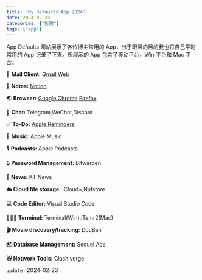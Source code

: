 ```yaml
---
title: 'My Defaults App 2024'
date: 2024-02-23
categories: ["折腾"]
tags: ['app']
---
```


App Defaults 网站展示了各位博主常用的 App，出于跟风的目的我也将自己平时常用的 App 记录了下来。所展示的 App 包含了移动平台，Win 平台和 Mac 平台。

📩 **Mail Client:** [Gmail Web](https://mail.google.com/)

📝 **Notes:** [Notion](https://www.notion.so/)

🌏 **Browser:** [Google Chrome](https://www.google.com/chrome/),[Firefox](https://www.mozilla.org/en-US/firefox/new/)

💬 **Chat:** Telegram,WeChat,Discord

✅ **To-Do:** [Apple Reminders](https://www.icloud.com/reminders)

🎵 **Music:** Apple Music

🎙️ **Podcasts:** Apple Podcasts

🔒 **Password Management:** Bitwarden

**📰 News:** KT News

**☁️ Cloud file storage:** iCloud+,Nutstore

💻 **Code Editor:** Visual Studio Code

👨🏻‍💻 **Terminal:** Terminal(Win),iTemr2(Mac)

**🎬 Movie discovery/tracking:** DouBan

**📦 Database Management:** Sequel Ace

**😿 Network Tools:** Clash verge

`update:` 2024-02-23